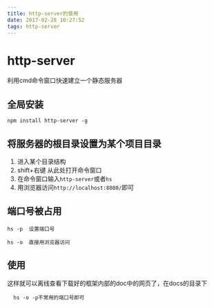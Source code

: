 ```yaml
---
title: http-server的使用
date: 2017-02-28 10:27:52
tags: http-server
---
```

# http-server


利用cmd命令窗口快速建立一个静态服务器

<!--more--><!--more-->


## 全局安装

    npm install http-server -g 

## 将服务器的根目录设置为某个项目目录

1. 进入某个目录结构
2. shift+右键  从此处打开命令窗口
3. 在命令窗口输入`http-server`或者`hs`
4. 用浏览器访问`http://localhost:8080/`即可

## 端口号被占用
    hs -p  设置端口号

    hs -o  直接用浏览器访问

## 使用

  这样就可以离线查看下载好的框架内部的doc中的网页了，在docs的目录下

      hs -o -p不常用的端口号即可